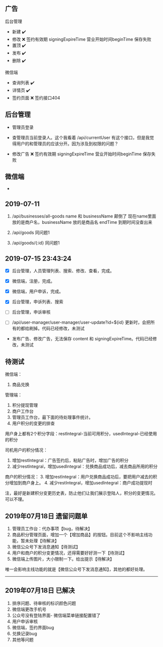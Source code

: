 ## 广告

后台管理

- 新建 ✔️
- 修改 ❌ 签约有效期 signingExpireTime 营业开始时间beginTime 保存失败
- 置顶 ✔️
- 发布 ✔️
- 删除 ✔️


微信端

- 查询列表 ✔️
- 详情页 ✔️
- 签约页面 ❌ 签约接口404



## 后台管理
- 管理员登录
- 查管理员当前登录人。这个我看着 /api/currentUser 有这个接口，但是我觉得用户的和管理员的应该分开。因为涉及到权限的问题？

- 修改广告 ❌ 签约有效期 signingExpireTime 营业开始时间beginTime 保存失败


## 微信端

- 


## 2019-07-11

1. /api/businesses/all-goods 
 name 和 businessName 颠倒了
 现在name里面放的是商户名，businessName 放的是商品名
 endTime 到期时间没查出来

2. /api/goods 同问题1

3. /api/goods/{:id} 同问题1



## 2019-07-15 23:43:24

- [x] 后台管理，人员管理列表、搜索、修改、查看，完成。
- [x] 微信端，注册，完成。
- [x] 微信端，用户申诉，完成。
- [x] 后台管理，申诉列表、搜索
- [ ] 后台管理，申诉审核

- [ ] /api/user-manager/user-manager/user-update?id=${id} 更新时，会把所有的都给刷掉。代码已经修改，未测试

- 发布广告、修改广告，无法保存 content 和 signingExpireTime。代码已经修改，未测试

## 待测试
微信端：
1. 商品兑换

管理端：
1. 积分提现管理
2. 商户工作台
3. 管理员工作台，最下面的待处理事件统计。
4. 用户积分的变更的排查

用户身上都有2个积分字段：restIntegral-当前可用积分，usedIntegral-已经使用的积分

司机用户的积分情况：

1. 增加restIntegral：广告签约后，粘贴广告时，增加广告的积分
2. 减少restIntegral，增加usedIntegral：兑换商品成功后，减去商品所用的积分


商户的积分情况：
3. 增加restIntegral：用户兑换商品成功后，要把用户减去的积分增加到商户身上。
4. 减少restIntegral，增加usedIntegral：商户成功提现时

注，最好是新建积分变更历史表，防止他们让我们展示登陆人，积分的变更情况。可以不理。


## 2019年07月18日 遗留问题单

1. 管理员工作台：代办事项【bug，待解决】
2. 商品积分管理页面，增加一个【增加商品】的按钮。目前这个不影响主线功能，暂未处理【待解决】
3. 微信公众号下发消息通知【待测试】
4. 用户和商户的积分变更情况，还得需要好好测一下【待测试】
5. 微信端上传图片，大小限制一下。给出提示【待解决】

唯一会影响主线功能的就是【微信公众号下发消息通知】，其他的都好处理。

-----------------------

## 2019年07月18日 已解决

1. 排序问题、待审核的标识颜色问题
2. 微信端更改手机号
3. 公众号没有登陆界面- 微信端菜单链接配置错了
4. 用户申诉审核
5. 微信端，签约界面bug
6. 兑换记录bug
7. 其他等问题
